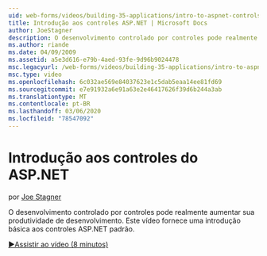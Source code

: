 ```yaml
---
uid: web-forms/videos/building-35-applications/intro-to-aspnet-controls
title: Introdução aos controles ASP.NET | Microsoft Docs
author: JoeStagner
description: O desenvolvimento controlado por controles pode realmente aumentar sua produtividade de desenvolvimento. Este vídeo fornece uma introdução básica aos controles ASP.NET padrão.
ms.author: riande
ms.date: 04/09/2009
ms.assetid: a5e3d616-e79b-4aed-93fe-9d96b9024478
msc.legacyurl: /web-forms/videos/building-35-applications/intro-to-aspnet-controls
msc.type: video
ms.openlocfilehash: 6c032ae569e84037623e1c5dab5eaa14ee81fd69
ms.sourcegitcommit: e7e91932a6e91a63e2e46417626f39d6b244a3ab
ms.translationtype: MT
ms.contentlocale: pt-BR
ms.lasthandoff: 03/06/2020
ms.locfileid: "78547092"
---
```

# <a name="intro-to-aspnet-controls"></a>Introdução aos controles do ASP.NET

por [Joe Stagner](https://github.com/JoeStagner)

O desenvolvimento controlado por controles pode realmente aumentar sua produtividade de desenvolvimento. Este vídeo fornece uma introdução básica aos controles ASP.NET padrão.

[&#9654;Assistir ao vídeo (8 minutos)](https://channel9.msdn.com/Blogs/ASP-NET-Site-Videos/intro-to-aspnet-controls)
